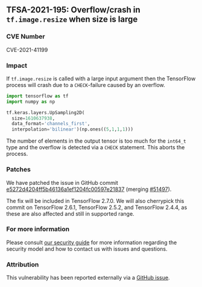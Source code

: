 ## TFSA-2021-195: Overflow/crash in `tf.image.resize` when size is large

### CVE Number
CVE-2021-41199

### Impact
If `tf.image.resize` is called with a large input argument then the TensorFlow process will crash due to a `CHECK`-failure caused by an overflow.

```python
import tensorflow as tf
import numpy as np

tf.keras.layers.UpSampling2D(
  size=1610637938,
  data_format='channels_first',
  interpolation='bilinear')(np.ones((5,1,1,1)))
```

The number of elements in the output tensor is too much for the `int64_t` type and the overflow is detected via a `CHECK` statement. This aborts the process.

### Patches
We have patched the issue in GitHub commit [e5272d4204ff5b46136a1ef1204fc00597e21837](https://github.com/tensorflow/tensorflow/commit/e5272d4204ff5b46136a1ef1204fc00597e21837) (merging [#51497](https://github.com/tensorflow/tensorflow/pull/51497)).

The fix will be included in TensorFlow 2.7.0. We will also cherrypick this commit on TensorFlow 2.6.1, TensorFlow 2.5.2, and TensorFlow 2.4.4, as these are also affected and still in supported range.

### For more information
Please consult [our security guide](https://github.com/tensorflow/tensorflow/blob/master/SECURITY.md) for more information regarding the security model and how to contact us with issues and questions.

### Attribution
This vulnerability has been reported externally via a [GitHub issue](https://github.com/tensorflow/tensorflow/issues/46914).
